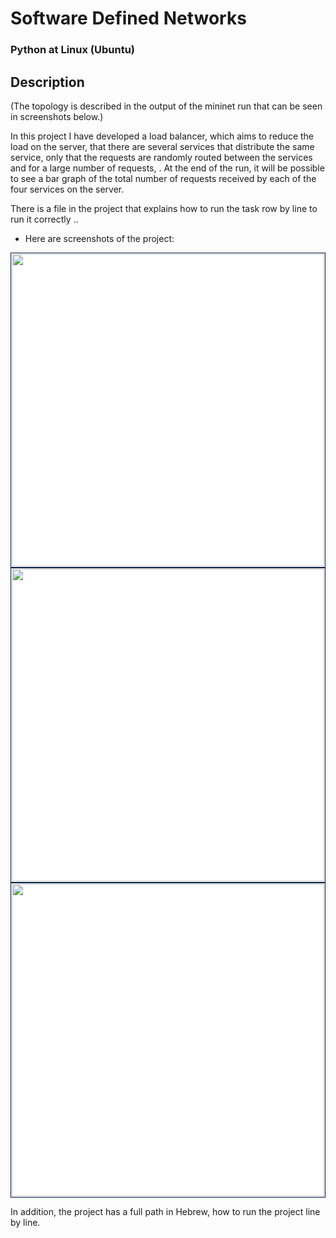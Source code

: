 # Software Defined Networks

### Python at Linux (Ubuntu)

## Description

(The topology is described in the output of the mininet run that can be seen in screenshots below.)

In this project I have developed a load balancer, which aims to reduce the load on the server, that there are several services that distribute the same service, only that the requests are randomly routed between the services and for a large number of requests, . At the end of the run, it will be possible to see a bar graph of the total number of requests received by each of the four services on the server.

There is a file in the project that explains how to run the task row by line to run it correctly ..


* Here are screenshots of the project:

<div>
<img src="https://profile.fcdn.co.il/images2/0__05b01c3be04acd.jpg" width="500" style="padding:1px;border:1px solid #021a40;background-color:#FFF;"> 

<img src="https://profile.fcdn.co.il/images2/0__05b01c3cbb2140.jpg" width="500" style="padding:1px;border:1px solid #021a40;background-color:#FFF;"> 

<img src="https://profile.fcdn.co.il/images2/0__05b01c3d6c291d.jpg" width="500" style="padding:1px;border:1px solid #021a40;background-color:#FFF;"> 
</div>

In addition, the project has a full path in Hebrew, how to run the project line by line.
